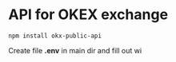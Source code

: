 # API for OKEX exchange

`npm install okx-public-api`

Create file **.env** in main dir and fill out wi